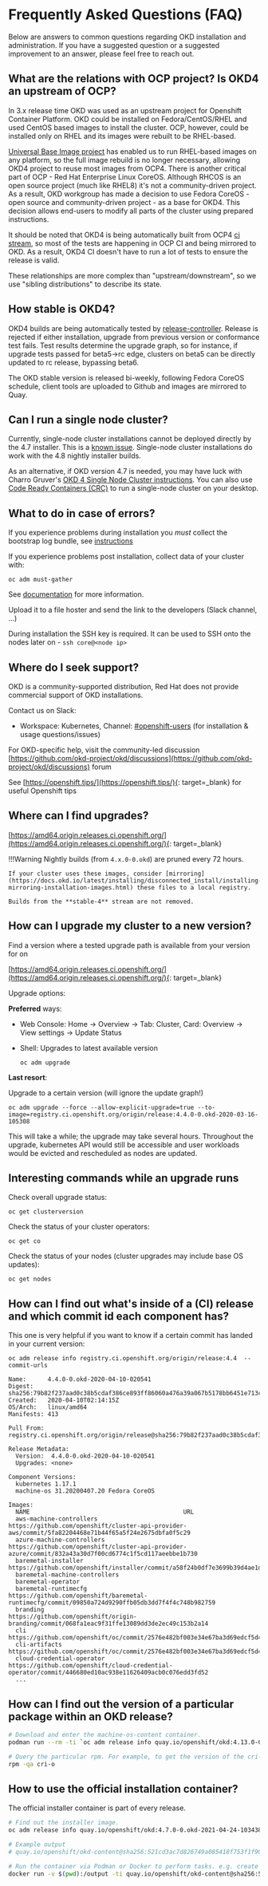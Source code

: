 # Frequently Asked Questions (FAQ)

<!--- cSpell:ignore Charro Gruver hoster -->

Below are answers to common questions regarding OKD installation and administration. If you have a suggested question or a suggested improvement to an answer, please feel free to reach out.

## What are the relations with OCP project? Is OKD4 an upstream of OCP?

In 3.x release time OKD was used as an upstream project for Openshift Container Platform. OKD could be installed on
Fedora/CentOS/RHEL and used CentOS based images to install the cluster. OCP, however, could be installed only on RHEL and its images were rebuilt to be RHEL-based.

[Universal Base Image project](https://www.redhat.com/en/blog/introducing-red-hat-universal-base-image) has enabled us to run RHEL-based images on any platform, so the full image rebuild is no longer necessary, allowing OKD4 project to reuse most images from OCP4. There is another critical part of OCP - Red Hat Enterprise Linux CoreOS. Although RHCOS is an open source project (much like RHEL8) it's not a community-driven project. As a result, OKD workgroup has
made a decision to use Fedora CoreOS - open source and community-driven project - as a base for OKD4. This decision allows end-users to modify all parts of the cluster using prepared instructions.

It should be noted that OKD4 is being automatically built from OCP4 [ci stream](https://github.com/openshift/release/blob/1b5147b525b60b9e402a480db6aaf0b8f12960de/core-services/release-controller/_releases/release-ocp-4.5-ci.json#L10-L36), so most of the tests are happening in OCP CI and being mirrored to OKD. As a result, OKD4 CI doesn't have to run a lot of tests to ensure the release is valid.

These relationships are more complex than "upstream/downstream", so we use "sibling distributions" to describe its state.

## How stable is OKD4?

OKD4 builds are being automatically tested by [release-controller](https://amd64.origin.releases.ci.openshift.org/). Release is rejected if either installation, upgrade from previous version or conformance test fails. Test results determine the upgrade graph, so for instance, if upgrade tests passed for beta5->rc edge, clusters on beta5 can be directly updated to rc release, bypassing beta6.

The OKD stable version is released bi-weekly, following Fedora CoreOS schedule, client tools are uploaded to Github and images are mirrored to Quay.

## Can I run a single node cluster?

Currently, single-node cluster installations cannot be deployed directly by the 4.7 installer. This is a [known issue](https://github.com/openshift/okd/blob/master/KNOWN_ISSUES.md). Single-node cluster installations do work with the 4.8 nightly installer builds.

As an alternative, if OKD version 4.7 is needed, you may have luck with Charro Gruver's [OKD 4 Single Node Cluster instructions](https://cgruver.github.io/okd4-single-node-cluster/). You can also use [Code Ready Containers (CRC)](crc.md) to run a single-node cluster on your desktop.

## What to do in case of errors?

If you experience problems during installation you *must* collect the bootstrap log bundle, see [instructions](https://docs.okd.io/latest/installing/installing-troubleshooting.html)

If you experience problems post installation, collect data of your cluster with:

```shell
oc adm must-gather
```

See [documentation](https://docs.okd.io/latest/support/gathering-cluster-data.html) for more information.

Upload it to a file hoster and send the link to the developers (Slack channel, ...)

During installation the SSH key is required. It can be used to SSH onto the nodes later on - `ssh core@<node ip>`

## Where do I seek support?

OKD is a community-supported distribution, Red Hat does not provide commercial support of OKD installations.

Contact us on Slack:

- Workspace: Kubernetes, Channel: [#openshift-users](https://kubernetes.slack.com/messages/openshift-users/) (for installation & usage questions/issues)

For OKD-specific help, visit the community-led discussion [https://github.com/okd-project/okd/discussions](https://github.com/okd-project/okd/discussions) forum

See [https://openshift.tips/](https://openshift.tips/){: target=_blank} for useful Openshift tips

## Where can I find upgrades?

[https://amd64.origin.releases.ci.openshift.org/](https://amd64.origin.releases.ci.openshift.org/){: target=_blank}

!!!Warning
    Nightly builds (from `4.x.0-0.okd`) are pruned every 72 hours.

    If your cluster uses these images, consider [mirroring](https://docs.okd.io/latest/installing/disconnected_install/installing-mirroring-installation-images.html) these files to a local registry.

    Builds from the **stable-4** stream are not removed.

## How can I upgrade my cluster to a new version?

Find a version where a tested upgrade path is available from your version for on

[https://amd64.origin.releases.ci.openshift.org/](https://amd64.origin.releases.ci.openshift.org/){: target=_blank}

Upgrade options:

**Preferred** ways:

- Web Console: Home -> Overview -> Tab: Cluster, Card: Overview -> View settings -> Update Status
- Shell:
  Upgrades to latest available version

  ```shell
  oc adm upgrade
  ```

**Last resort**:

Upgrade to a certain version (will ignore the update graph!)

  ```shell
  oc adm upgrade --force --allow-explicit-upgrade=true --to-image=registry.ci.openshift.org/origin/release:4.4.0-0.okd-2020-03-16-105308
  ```

This will take a while; the upgrade may take several hours. Throughout the upgrade, kubernetes API would still be
accessible and user workloads would be evicted and rescheduled as nodes are updated.

## Interesting commands while an upgrade runs

Check overall upgrade status:

```shell
oc get clusterversion
```

Check the status of your cluster operators:

```shell
oc get co
```

Check the status of your nodes (cluster upgrades may include base OS updates):

```shell
oc get nodes
```

## How can I find out what's inside of a (CI) release and which commit id each component has?

This one is very helpful if you want to know if a certain commit has landed in your current version:

  ```shell
  oc adm release info registry.ci.openshift.org/origin/release:4.4  --commit-urls
  ```

  ```text
  Name:      4.4.0-0.okd-2020-04-10-020541
  Digest:    sha256:79b82f237aad0c38b5cdaf386ce893ff86060a476a39a067b5178bb6451e713c
  Created:   2020-04-10T02:14:15Z
  OS/Arch:   linux/amd64
  Manifests: 413

  Pull From: registry.ci.openshift.org/origin/release@sha256:79b82f237aad0c38b5cdaf386ce893ff86060a476a39a067b5178bb6451e713c

  Release Metadata:
    Version:  4.4.0-0.okd-2020-04-10-020541
    Upgrades: <none>

  Component Versions:
    kubernetes 1.17.1
    machine-os 31.20200407.20 Fedora CoreOS

  Images:
    NAME                                           URL
    aws-machine-controllers                        https://github.com/openshift/cluster-api-provider-aws/commit/5fa82204468e71b44f65a5f24e2675dbfa0f5c29
    azure-machine-controllers                      https://github.com/openshift/cluster-api-provider-azure/commit/832a43a30d7f00cd6774c1f5cd117aeebbe1b730
    baremetal-installer                            https://github.com/openshift/installer/commit/a58f24b0df7e3699b39d4ae1d23c45672706934d
    baremetal-machine-controllers
    baremetal-operator
    baremetal-runtimecfg                           https://github.com/openshift/baremetal-runtimecfg/commit/09850a724d9290ffb05db3dd7f4f4c748b982759
    branding                                       https://github.com/openshift/origin-branding/commit/068fa1eac9f31ffe13089dd3de2ec49c153b2a14
    cli                                            https://github.com/openshift/oc/commit/2576e482bf003e34e67ba3d69edcf5d411cfd6f3
    cli-artifacts                                  https://github.com/openshift/oc/commit/2576e482bf003e34e67ba3d69edcf5d411cfd6f3
    cloud-credential-operator                      https://github.com/openshift/cloud-credential-operator/commit/446680ed10ac938e11626409acb0c076edd3fd52
    ...

  ```

## How can I find out the version of a particular package within an OKD release?
```bash
# Download and enter the machine-os-content container.
podman run --rm -ti `oc adm release info quay.io/openshift/okd:4.13.0-0.okd-2023-06-24-145750 --image-for=machine-os-content`

# Query the particular rpm. For example, to get the version of the cri-o package in the release, use the following:
rpm -qa cri-o
```

## How to use the official installation container?

The official installer container is part of every release.

```bash
# Find out the installer image.
oc adm release info quay.io/openshift/okd:4.7.0-0.okd-2021-04-24-103438 --image-for=installer

# Example output
# quay.io/openshift/okd-content@sha256:521cd3ac7d826749a085418f753f1f909579e1aedfda704dca939c5ea7e5b105

# Run the container via Podman or Docker to perform tasks. e.g. create ignition configurations
docker run -v $(pwd):/output -ti quay.io/openshift/okd-content@sha256:521cd3ac7d826749a085418f753f1f909579e1aedfda704dca939c5ea7e5b105 create ignition-configs
```

